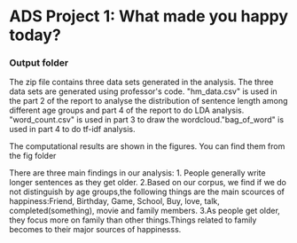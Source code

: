 # ADS Project 1: What made you happy today?
### Output folder

The zip file contains three data sets generated in the analysis. The three data sets are generated using professor's code. "hm_data.csv" is used in the part 2 of the report to analyse the distribution of sentence length among different age groups and part 4 of the report to do LDA analysis. "word_count.csv" is used in part 3 to draw the wordcloud."bag_of_word" is used in part 4 to do tf-idf analysis.

The computational results are shown in the figures. You can find them from the fig folder

There are three main findings in our analysis: 1. People generally write longer sentences as they get older. 2.Based on our corpus, we find if we do not distinguish by age groups,the following things are the main scources of happiness:Friend, Birthday, Game, School, Buy, love, talk, completed(something), movie and family members. 3.As people get older, they focus more on family than other things.Things related to family becomes to their major sources of happinesss.


